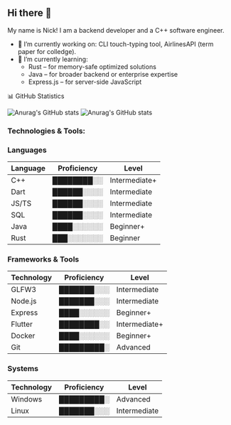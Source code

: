 ## Hi there 👋
My name is Nick! I am a backend developer and a C++ software engineer.

- 🔭 I’m currently working on: CLI touch-typing tool, AirlinesAPI (term paper for colledge).
- 🌱 I’m currently learning:
  - Rust – for memory-safe optimized solutions
  - Java – for broader backend or enterprise expertise
  - Express.js – for server-side JavaScript

📊 GitHub Statistics

![Anurag's GitHub stats](https://github-readme-stats.vercel.app/api?username=NickSishchuck&show_icons=true&theme=dark)
![Anurag's GitHub stats](https://github-readme-stats.vercel.app/api/top-langs/?username=NickSishchuck&&theme=dark)

### Technologies & Tools:
### Languages
| Language    | Proficiency                                                   | Level       |
|-------------|---------------------------------------------------------------|-------------|
| C++         | ████████░░ | Intermediate+|
| Dart        | ██████░░░░ | Intermediate |
| JS/TS       | ██████░░░░ | Intermediate |
| SQL         | ██████░░░░ | Intermediate |
| Java        | ████░░░░░░ | Beginner+    |
| Rust        | ███░░░░░░░ | Beginner     |

### Frameworks & Tools
| Technology  | Proficiency                                                   | Level       |
|-------------|---------------------------------------------------------------|-------------|
| GLFW3       | ███████░░░ | Intermediate |
| Node.js     | ███████░░░ | Intermediate |
| Express     | ████░░░░░░ | Beginner+    |
| Flutter     | ████████░░ | Intermediate+|
| Docker      | ████░░░░░░ | Beginner+    |
| Git         | █████████░ | Advanced     |


### Systems
| Technology  | Proficiency                                                   | Level       |
|-------------|---------------------------------------------------------------|-------------|
| Windows     | █████████░ | Advanced |
| Linux       | ███████░░░ | Intermediate |

<!-- 
Proficiency Scale:
Beginner:     ██░░░░░░░░
Beginner+:    ████░░░░░░
Intermediate: ██████░░░░
Intermediate+: ████████░░
Advanced:     █████████░
Expert:       ██████████
-->

